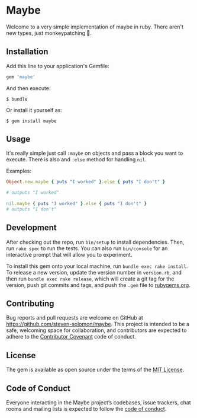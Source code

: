 # Maybe

Welcome to a very simple implementation of maybe in ruby. There aren't new types, just monkeypatching 🙊.

## Installation

Add this line to your application's Gemfile:

```ruby
gem 'maybe'
```

And then execute:

    $ bundle

Or install it yourself as:

    $ gem install maybe

## Usage

It's really simple just call `:maybe` on objects and pass a block you want to execute.
There is also and `:else` method for handling `nil`.

Examples:
```ruby
Object.new.maybe { puts "I worked" }.else { puts "I don't" }

# outputs "I worked"
  
nil.maybe { puts "I worked" }.else { puts "I don't" }
# outputs "I don't"
```

## Development

After checking out the repo, run `bin/setup` to install dependencies. Then, run `rake spec` to run the tests. You can also run `bin/console` for an interactive prompt that will allow you to experiment.

To install this gem onto your local machine, run `bundle exec rake install`. To release a new version, update the version number in `version.rb`, and then run `bundle exec rake release`, which will create a git tag for the version, push git commits and tags, and push the `.gem` file to [rubygems.org](https://rubygems.org).

## Contributing

Bug reports and pull requests are welcome on GitHub at https://github.com/steven-solomon/maybe. This project is intended to be a safe, welcoming space for collaboration, and contributors are expected to adhere to the [Contributor Covenant](http://contributor-covenant.org) code of conduct.

## License

The gem is available as open source under the terms of the [MIT License](https://opensource.org/licenses/MIT).

## Code of Conduct

Everyone interacting in the Maybe project’s codebases, issue trackers, chat rooms and mailing lists is expected to follow the [code of conduct](https://github.com/[USERNAME]/maybe/blob/master/CODE_OF_CONDUCT.md).
